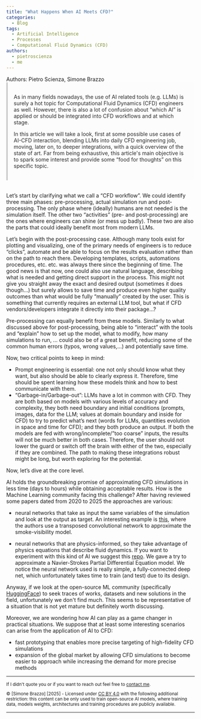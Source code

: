 ```yaml
---
title: "What Happens When AI Meets CFD?"
categories:
  - Blog
tags:
  - Artificial Intelligence
  - Processes
  - Computational Fluid Dynamics (CFD)
authors:
  - pietroscienza
  - me
---
```


<div class="notice--primary">
Authors: Pietro Scienza, Simone Brazzo
</div>

<div style="background-color: #fcfcfc; color: #2b2b2b; padding: 1rem; border-left: 4px solid #ccc; margin-bottom: 2rem;">
<p>
As in many fields nowadays, the use of AI related tools (e.g. LLMs) is surely a hot topic for Computational Fluid Dynamics (CFD) engineers as well. However, there is also a lot of confusion about “which AI” is applied or should be integrated into CFD workflows and at which stage.
</p>
<p>
In this article we will take a look, first at some possible use cases of AI-CFD interaction, blending LLMs into daily CFD engineering job, moving, later on, to deeper integrations, with a quick overview of the state of art. Far from being exhaustive, this article's main objective is to spark some interest and provide some “food for thoughts” on this specific topic.
</p>
</div>

Let’s start by clarifying what we call a “CFD workflow”. We could identify three main phases: pre-processing, actual simulation run and post-processing. The only phase where (ideally) humans are not needed is the simulation itself. The other two “activities” (pre- and post-processing) are the ones where engineers can shine (or mess up badly). These two are also the parts that could ideally benefit most from modern LLMs.

Let’s begin with the post-processing case. Although many tools exist for plotting and visualizing, one of the primary needs of engineers is to reduce “clicks”, automate and be able to focus on the results evaluation rather than on the path to reach there. Developing templates, scripts, automations procedures, etc. etc. was always there since the beginning of time. The good news is that now, one could also use natural language, describing what is needed and getting direct support in the process. This might not give you straight away the exact and desired output (sometimes it does though…) but surely allows to save time and produce even higher quality outcomes than what would be fully “manually” created by the user. This is something that currently requires an external LLM tool, but what if CFD vendors/developers integrate it directly into their package…?

Pre-processing can equally benefit from these models. Similarly to what discussed above for post-processing, being able to “interact” with the tools and “explain” how to set up the model, what to modify, how many simulations to run, … could also be of a great benefit, reducing some of the common human errors (typos, wrong values,...) and potentially save time.

Now, two critical points to keep in mind:
* Prompt engineering is essential: one not only should know what they want, but also should be able to clearly express it. Therefore, time should be spent learning how these models think and how to best communicate with them.
*   “Garbage-in/Garbage-out”: LLMs have a lot in common with CFD. They are both based on models with various levels of accuracy and complexity, they both need boundary and initial conditions (prompts, images, data for the LLM; values at domain boundary and inside for CFD) to try to predict what’s next (words for LLMs, quantities evolution in space and time for CFD); and they both produce an output. If both the models are fed with wrong/incomplete/”too coarse” inputs, the results will not be much better in both cases. Therefore, the user should not lower the guard or switch off the brain with either of the two, especially if they are combined.
The path to making these integrations robust might be long, but worth exploring for the potential.

Now, let’s dive at the core level.

AI holds the groundbreaking promise of approximating CFD simulations in less time (days to hours) while obtaining acceptable results.
How is the Machine Learning community facing this challenge? After having reviewed some papers dated from 2020 to 2025 the approaches are various:

* neural networks that take as input the same variables of the simulation and look at the output as target. An interesting example is [this][1], where the authors use a transposed convolutional network to approximate the smoke-visibility model.

* neural networks that are physics-informed, so they take advantage of physics equations that describe fluid dynamics. If you want to experiment with this kind of AI we suggest this [repo][2]. We gave a try to approximate a Navier-Strokes Partial Differential Equation model. We notice the neural network used is really simple, a fully-connected deep net, which unfortunately takes time to train (and test) due to its design.

Anyway, if we look at the open-source ML community (specifically [HuggingFace][hf]) to seek traces of works, datasets and new solutions in the field, unfortunately we don't find much. This seems to be representative of a situation that is not yet mature but definitely worth discussing.

Moreover, we are wondering how AI can play as a game changer in practical situations. We suppose that at least some interesting scenarios can arise from the application of AI to CFD:

* fast prototyping that enables more precise targeting of high-fidelity CFD simulations
* expansion of the global market by allowing CFD simulations to become easier to approach while increasing the demand for more precise methods

[1]: https://www.sciencedirect.com/science/article/abs/pii/S2352710221003867?via%3Dihub
[2]: https://github.com/rezaakb/pinns-torch.git
[hf]: https://huggingface.co

<hr/>

<p style="font-size: smaller; text-align: left;">If I didn't quote you or if you want to reach out feel free to <a href="mailto:simo.brazzo@gmail.com">contact me</a>.</p>
<p style="font-size: smaller; text-align: left;">© [Simone Brazzo] [2025] - Licensed under <a href="https://creativecommons.org/licenses/by/4.0/">CC BY 4.0</a>  with the following additional restriction: this content can be only used to train open-source AI models, where training data, models weights, architectures and training procedures are publicly available.</p>

<hr/>



[v7labs]: https://www.v7labs.com/
[credo]:   https://credo.ai
[wandb]: https://wandb.ai
[ISO42k1]: https://www.iso.org/standard/81230.html